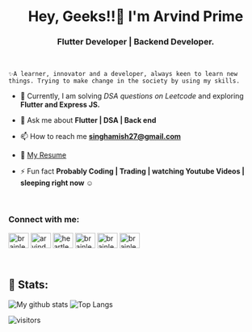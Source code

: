 ## 
<h1 align="center">Hey, Geeks!!👋 I'm  Arvind Prime</h1>
<h3 align="center">Flutter Developer | Backend Developer.</h3>
<br>

`✨A learner, innovator and a developer, always keen to learn new things. Trying to make change in the society by using my skills.`


- 🌱 Currently, I am solving *DSA questions on Leetcode* and exploring **Flutter and Express JS.**

- 💬 Ask me about **Flutter | DSA | Back end**

- 📫 How to reach me **singhamish27@gmail.com**

- 📄 [My Resume](https://drive.google.com/file/d/174tcopUKNtH4OaUh6F1t-FK-VOyj441L/view)

- ⚡ Fun fact **Probably Coding | Trading | watching Youtube Videos | sleeping right now ☺**

<br>
<p align="left">
<h3 align="left">Connect with me:</h3>
<a href="https://linkedin.com/in/brainless-coder" target="blank"><img align="center" src="https://cdn.jsdelivr.net/npm/simple-icons@3.0.1/icons/linkedin.svg" alt="brainless-coder" height="30" width="40" /></a>
<a href="https://instagram.com/arvind_prime_/" target="blank"><img align="center" src="https://cdn.jsdelivr.net/npm/simple-icons@3.0.1/icons/instagram.svg" alt="arvind_prime" height="30" width="40" /></a>
<a href="https://www.codechef.com/users/heartlesscoder" target="blank"><img align="center" src="https://cdn.jsdelivr.net/npm/simple-icons@3.1.0/icons/codechef.svg" alt="heartlesscoder" height="30" width="40" /></a>
<a href="https://www.hackerrank.com/brainless_coder" target="blank"><img align="center" src="https://cdn.jsdelivr.net/npm/simple-icons@3.0.1/icons/hackerrank.svg" alt="brainless_coder" height="30" width="40" /></a>
<a href="https://codeforces.com/profile/brainless-coder" target="blank"><img align="center" src="https://cdn.jsdelivr.net/npm/simple-icons@3.0.1/icons/codeforces.svg" alt="brainless-coder" height="30" width="40" /></a>
<a href="https://www.leetcode.com/brainless-coder" target="blank"><img align="center" src="https://cdn.jsdelivr.net/npm/simple-icons@3.0.1/icons/leetcode.svg" alt="brainless-coder" height="30" width="40" /></a>
</p>

<br>


## 📶 Stats:
![My github stats](https://github-readme-stats.vercel.app/api?username=brainless-coder&show_icons=true&title_color=fff&icon_color=79ff97&text_color=9f9f9f&bg_color=151515&count_private=true&width=40%&align=left) 
![Top Langs](https://github-readme-stats.vercel.app/api/top-langs/?username=brainless-coder&theme=dark&layout=compact&align=right&width=45%)





![visitors](https://profile-counter.glitch.me/brainless-coder/count.svg?align=center)
